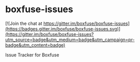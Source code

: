 boxfuse-issues
==============

[![Join the chat at https://gitter.im/boxfuse/boxfuse-issues](https://badges.gitter.im/boxfuse/boxfuse-issues.svg)](https://gitter.im/boxfuse/boxfuse-issues?utm_source=badge&utm_medium=badge&utm_campaign=pr-badge&utm_content=badge)

Issue Tracker for Boxfuse
